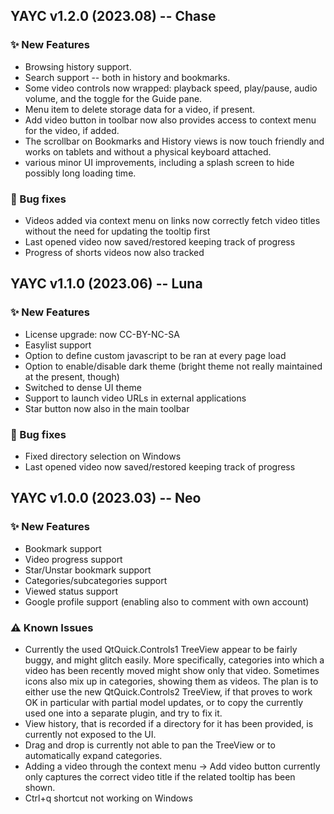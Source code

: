 ## YAYC v1.2.0 (2023.08) -- Chase

### ✨ New Features

- Browsing history support.
- Search support -- both in history and bookmarks.
- Some video controls now wrapped: playback speed, play/pause, audio volume, and
  the toggle for the Guide pane.
- Menu item to delete storage data for a video, if present.
- Add video button in toolbar now also provides access to context menu for the video, if added.
- The scrollbar on Bookmarks and History views is now touch friendly and works on tablets and without a physical keyboard attached.
- various minor UI improvements, including a splash screen to hide possibly long loading time.

### 🐞 Bug fixes

- Videos added via context menu on links now correctly fetch video titles without
  the need for updating the tooltip first
- Last opened video now saved/restored keeping track of progress
- Progress of shorts videos now also tracked


## YAYC v1.1.0 (2023.06) -- Luna

### ✨ New Features

- License upgrade: now CC-BY-NC-SA
- Easylist support
- Option to define custom javascript to be ran at every page load
- Option to enable/disable dark theme (bright theme not really maintained at the present, though)
- Switched to dense UI theme
- Support to launch video URLs in external applications
- Star button now also in the main toolbar

### 🐞 Bug fixes

- Fixed directory selection on Windows
- Last opened video now saved/restored keeping track of progress


## YAYC v1.0.0 (2023.03) -- Neo

### ✨ New Features

- Bookmark support
- Video progress support
- Star/Unstar bookmark support
- Categories/subcategories support
- Viewed status support
- Google profile support (enabling also to comment with own account)

### ⚠️ Known Issues

- Currently the used QtQuick.Controls1 TreeView appear to be fairly buggy, and might glitch easily.
  More specifically, categories into which a video has been recently moved might show only that video.
  Sometimes icons also mix up in categories, showing them as videos.
  The plan is to either use the new QtQuick.Controls2 TreeView, if that proves to work OK in particular with partial model updates, or to copy the currently used one into a separate plugin, and try to fix it.
- View history, that is recorded if a directory for it has been provided, is currently not exposed to the UI.  
- Drag and drop is currently not able to pan the TreeView or to automatically expand categories.
- Adding a video through the context menu -> Add video button currently only captures the correct video title if the related tooltip has been shown.
- Ctrl+q shortcut not working on Windows
